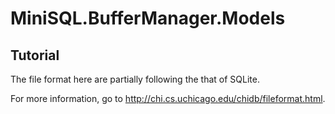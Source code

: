 # MiniSQL.BufferManager.Models

## Tutorial

The file format here are partially following the that of SQLite.

For more information, go to <http://chi.cs.uchicago.edu/chidb/fileformat.html>.
